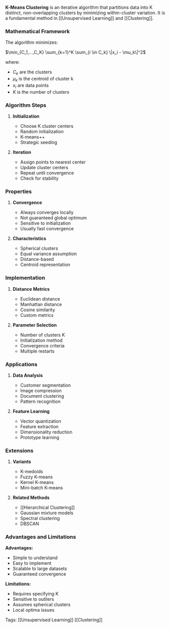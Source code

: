 **K-Means Clustering** is an iterative algorithm that partitions data into K distinct, non-overlapping clusters by minimizing within-cluster variation. It is a fundamental method in [[Unsupervised Learning]] and [[Clustering]].

### Mathematical Framework
The algorithm minimizes:

$\min_{C_1,...,C_K} \sum_{k=1}^K \sum_{i \in C_k} \|x_i - \mu_k\|^2$

where:
- $C_k$ are the clusters
- $\mu_k$ is the centroid of cluster k
- $x_i$ are data points
- $K$ is the number of clusters

### Algorithm Steps
1. **Initialization**
   - Choose K cluster centers
   - Random initialization
   - K-means++
   - Strategic seeding

2. **Iteration**
   - Assign points to nearest center
   - Update cluster centers
   - Repeat until convergence
   - Check for stability

### Properties
1. **Convergence**
   - Always converges locally
   - Not guaranteed global optimum
   - Sensitive to initialization
   - Usually fast convergence

2. **Characteristics**
   - Spherical clusters
   - Equal variance assumption
   - Distance-based
   - Centroid representation

### Implementation
1. **Distance Metrics**
   - Euclidean distance
   - Manhattan distance
   - Cosine similarity
   - Custom metrics

2. **Parameter Selection**
   - Number of clusters K
   - Initialization method
   - Convergence criteria
   - Multiple restarts

### Applications
1. **Data Analysis**
   - Customer segmentation
   - Image compression
   - Document clustering
   - Pattern recognition

2. **Feature Learning**
   - Vector quantization
   - Feature extraction
   - Dimensionality reduction
   - Prototype learning

### Extensions
1. **Variants**
   - K-medoids
   - Fuzzy K-means
   - Kernel K-means
   - Mini-batch K-means

2. **Related Methods**
   - [[Hierarchical Clustering]]
   - Gaussian mixture models
   - Spectral clustering
   - DBSCAN

### Advantages and Limitations
**Advantages:**
- Simple to understand
- Easy to implement
- Scalable to large datasets
- Guaranteed convergence

**Limitations:**
- Requires specifying K
- Sensitive to outliers
- Assumes spherical clusters
- Local optima issues

Tags:
[[Unsupervised Learning]]
[[Clustering]]

